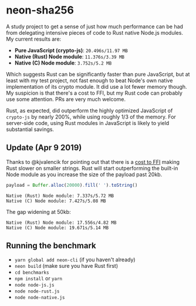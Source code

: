 # neon-sha256

A study project to get a sense of just how much performance can be had
from delegating intensive pieces of code to Rust native Node.js modules. My 
current results are:

- **Pure JavaScript (crypto-js)**: `20.496s/11.97 MB`
- **Native (Rust) Node module**: `11.376s/3.39 MB`
- **Native (C) Node module**: `3.752s/5.2 MB`

Which suggests Rust can be significantly faster than pure JavaScript, but 
at least with my test project, not fast enough to beat Node's own native
implementation of its crypto module. It did use a lot fewer memory though. My 
suspicion is that there's a cost to FFI, but my Rust code can probably use 
some attention. PRs are very much welcome.

Rust, as expected, did outperform the highly optimized JavaScript of `crypto-js`
by nearly 200%, while using roughly 1/3 of the memory. For server-side code,
using Rust modules in JavaScript is likely to yield substantial savings.

## Update (Apr 9 2019)

Thanks to @kjvalencik for pointing out that there is a [cost to FFI][cf] making Rust 
slower on smaller strings. Rust will start outperforming the built-in Node module
as you increase the size of the payload past 20kb.

[cf]: https://github.com/dyu/ffi-overhead

```js
payload = Buffer.alloc(20000).fill(' ').toString()
```

```
Native (Rust) Node module: 7.337s/5.72 MB
Native (C) Node module: 7.427s/5.08 MB
```

The gap widening at 50kb:

```
Native (Rust) Node module: 17.556s/4.82 MB
Native (C) Node module: 19.671s/5.14 MB
```

## Running the benchmark

- `yarn global add neon-cli` (if you haven't already)
- `neon build` (make sure you have Rust first)
- `cd benchmarks`
- `npm install` or `yarn`
- `node node-js.js`
- `node node-rust.js`
- `node node-native.js`